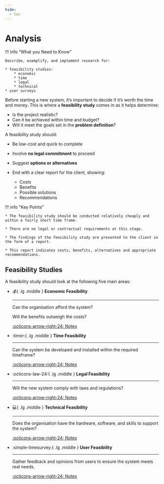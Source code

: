```yaml
---
hide:
  - toc
---
```


# Analysis

!!! info "What you Need to Know"

    Describe, exemplify, and implement research for:
 
    * feasibility studies:
        * economic
        * time
        * legal
        * technical
    * user surveys

Before starting a new system, it’s important to decide if it’s worth the time and money. This is where a __feasibility study__ comes in as it helps determine:

* Is the project realistic?
* Can it be achieved within time and budget?
* Will it meet the goals set in the __problem definition__?

A feasibility study should:

* Be low-cost and quick to complete

* Involve __no legal commitment__ to proceed

* Suggest __options or alternatives__

* End with a clear report for the client, showing:
    * Costs
    * Benefits
    * Possible solutions
    * Recommendations

!!! info "Key Points"
	
    * The feasibility study should be conducted relatively cheaply and within a fairly short time frame. 
	
    * There are no legal or contractual requirements at this stage.
	
    * The findings of the feasibility study are presented to the client in the form of a report.
	
    * This report indicates costs, benefits, alternatives and appropriate recommendations.

## Feasibility Studies

A feasibility study should look at the following five main areas:

<div class="grid cards" markdown>

-   :moneybag:{ .lg .middle } __Economic Feasibility__

    ---

    Can the organisation afford the system? 
    
    Will the benefits outweigh the costs?

    [:octicons-arrow-right-24: Notes](7.1_Economic.md)

-   :timer:{ .lg .middle } __Time Feasibility__

    ---

    Can the system be developed and installed within the required timeframe?

    [:octicons-arrow-right-24: Notes](7.2_Time.md)

-   :octicons-law-24:{ .lg .middle } __Legal Feasibility__

    ---

    Will the new system comply with laws and regulations?

    [:octicons-arrow-right-24: Notes](#)

-   :computer:{ .lg .middle } __Technical Feasibility__

    ---

    Does the organisation have the hardware, software, and skills to support the system?

    [:octicons-arrow-right-24: Notes](#)

-   :simple-limesurvey:{ .lg .middle } __User Feasibility__

    ---

    Gather feedback and opinions from users to ensure the system meets real needs.

    [:octicons-arrow-right-24: Notes](#)

</div>







